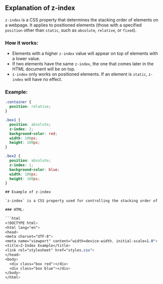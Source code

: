 ## Explanation of z-index

`z-index` is a CSS property that determines the stacking order of elements on a webpage. It applies to positioned elements (those with a specified `position` other than `static`, such as `absolute`, `relative`, or `fixed`).

### How it works:

- Elements with a higher `z-index` value will appear on top of elements with a lower value.
- If two elements have the same `z-index`, the one that comes later in the HTML document will be on top.
- `z-index` only works on positioned elements. If an element is `static`, `z-index` will have no effect.

### Example:



```css
.container {
  position: relative;
}

.box1 {
  position: absolute;
  z-index: 2;
  background-color: red;
  width: 100px;
  height: 100px;
}

.box2 {
  position: absolute;
  z-index: 1;
  background-color: blue;
  width: 100px;
  height: 100px;
}

## Example of z-index

`z-index` is a CSS property used for controlling the stacking order of elements.

### HTML:

```html
<!DOCTYPE html>
<html lang="en">
<head>
<meta charset="UTF-8">
<meta name="viewport" content="width=device-width, initial-scale=1.0">
<title>Z-Index Example</title>
<link rel="stylesheet" href="styles.css">
</head>
<body>
  <div class="box red"></div>
  <div class="box blue"></div>
</body>
</html>

